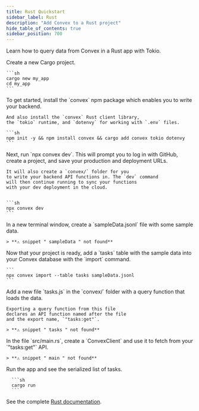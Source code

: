 ```yaml
---
title: Rust Quickstart
sidebar_label: Rust
description: "Add Convex to a Rust project"
hide_table_of_contents: true
sidebar_position: 700
---
```





Learn how to query data from Convex in a Rust app with Tokio.

<StepByStep>
  <Step title="Create a Cargo project">
    Create a new Cargo project.

    ```sh
    cargo new my_app
    cd my_app
    ```

  </Step>
  <Step title="Install the Convex client and server libraries">
    To get started, install the `convex` npm
    package which enables you to write your
    backend.

    And also install the `convex` Rust client library,
    the `tokio` runtime, and `dotenvy` for working with `.env` files.

    ```sh
    npm init -y && npm install convex && cargo add convex tokio dotenvy
    ```

  </Step>
  <Step title="Set up a Convex dev deployment">
    Next, run `npx convex dev`. This
    will prompt you to log in with GitHub,
    create a project, and save your production and deployment URLs.

    It will also create a `convex/` folder for you
    to write your backend API functions in. The `dev` command
    will then continue running to sync your functions
    with your dev deployment in the cloud.


    ```sh
    npx convex dev
    ```

  </Step>

  <Step title="Create sample data for your database">
    In a new terminal window, create a `sampleData.jsonl`
    file with some sample data.

    > **⚠ snippet " sampleData " not found**

  </Step>

  <Step title="Add the sample data to your database">
    Now that your project is ready, add a `tasks` table
    with the sample data into your Convex database with
    the `import` command.

    ```
    npx convex import --table tasks sampleData.jsonl
    ```

  </Step>

  <Step title="Expose a database query">
    Add a new file `tasks.js` in the `convex/` folder
    with a query function that loads the data.

    Exporting a query function from this file
    declares an API function named after the file
    and the export name, `"tasks:get"`.

    > **⚠ snippet " tasks " not found**

  </Step>

  <Step title="Connect the app to your backend">
    In the file `src/main.rs`, create a `ConvexClient` and use it
    to fetch from your `"tasks:get"` API.
    
    > **⚠ snippet " main " not found**

  </Step>

  <Step title="Run the app">
      Run the app and see the serialized list of tasks.

      ```sh
      cargo run
      ```

  </Step>

</StepByStep>

See the complete [Rust documentation](https://docs.rs/convex/latest/convex/).
